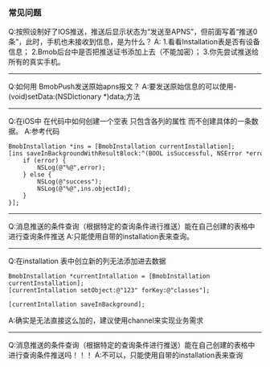 ### 常见问题

Q:按照设制好了IOS推送，推送后显示状态为“发送至APNS”，但前面写着“推送0条”，此时，手机也未接收到信息，是为什么？
A:
1.看看Installation表是否有设备信息；
2.Bmob后台中是否把推送证书添加上去（不能加密）；
3.你先尝试推送给所有的真实手机。

---

Q:如何用 BmobPush发送原始apns报文？
A:要发送原始信息的可以使用-(void)setData:(NSDictionary *)data;方法

---

Q:在iOS中 在代码中如何创建一个空表 只包含各列的属性 而不创建具体的一条数据。
A:参考代码

```
BmobInstallation *ins = [BmobInstallation currentInstallation];
[ins saveInBackgroundWithResultBlock:^(BOOL isSuccessful, NSError *error) {
    if (error) {
        NSLog(@"%@",error);
    } else {
        NSLog(@"success");
        NSLog(@"%@",ins.objectId);
    }
}];
```

---

Q:消息推送的条件查询（根据特定的查询条件进行推送）能在自己创建的表格中进行查询条件推送
A:只能使用自带的installation表来查询。

---

Q:在installation 表中创立新的列无法添加进去数据
```
BmobInstallation *currentIntallation = [BmobInstallation currentInstallation];
[currentIntallation setObject:@"123" forKey:@"classes"];

[currentIntallation saveInBackground];
```
A:确实是无法直接这么加的，建议使用channel来实现业务需求

---

Q:消息推送的条件查询（根据特定的查询条件进行推送）能在自己创建的表格中进行查询条件推送吗！！！
A:不可以，只能使用自带的installation表来查询


